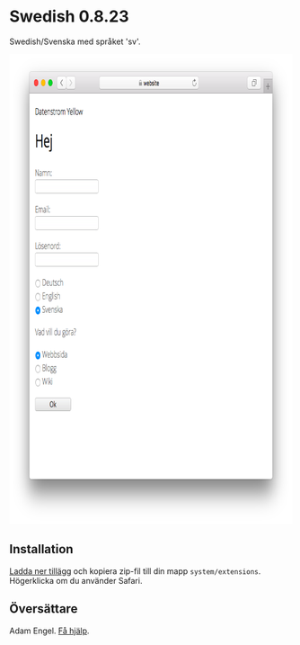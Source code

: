 Swedish 0.8.23
==============
Swedish/Svenska med språket 'sv'.

<p align="center"><img src="swedish-screenshot.png?raw=true" width="795" height="836" alt="Screenshot"></p>

## Installation

[Ladda ner tillägg](https://github.com/datenstrom/yellow-extensions/raw/master/zip/swedish.zip) och kopiera zip-fil till din mapp `system/extensions`. Högerklicka om du använder Safari.

## Översättare

Adam Engel. [Få hjälp](https://datenstrom.se/yellow/help/).
